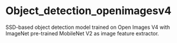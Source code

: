 # Object_detection_openimagesv4
SSD-based object detection model trained on Open Images V4 with ImageNet pre-trained MobileNet V2 as image feature extractor.
